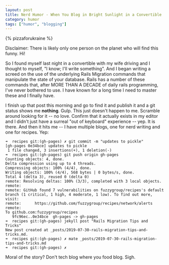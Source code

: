 ```yaml
---
layout: post
title: Nerd Humor - When You Blog in Bright Sunlight in a Convertible
category: humor
tags: ["humor", "blogging"]
---
```

{% pizzaforukraine  %}

Disclaimer: There is likely only one person on the planet who will find this funny.  Hi!

So I found myself last night in a convertible with my wife driving and I thought to myself, "I know; I'll write something".  And I began writing a screed on the use of the underlying Rails Migration commands that manipulate the state of your database.  Rails has a number of these commands that, after MORE THAN A DECADE of daily rails programming, I've never bothered to use.  I have known for a long time I need to master these and I finally have.  

I finish up that post this morning and go to find it and publish it and a git status shows me **nothing**.  Gulp.  This just doesn't happen to me.  Scramble around looking for it -- no love.  Confirm that it actually exists in my editor and I didn't just have a surreal "out of keyboard" experience -- yep.  It is there.  And then it hits me -- I have multiple blogs, one for nerd writing and one for recipes.  Yep:

    ➜  recipes git:(gh-pages) ✗ git commit -m "updates to pickle"
    [gh-pages 0e34bce] updates to pickle
     1 file changed, 3 insertions(+), 1 deletion(-)
    ➜  recipes git:(gh-pages) git push origin gh-pages
    Counting objects: 4, done.
    Delta compression using up to 4 threads.
    Compressing objects: 100% (4/4), done.
    Writing objects: 100% (4/4), 568 bytes | 0 bytes/s, done.
    Total 4 (delta 3), reused 0 (delta 0)
    remote: Resolving deltas: 100% (3/3), completed with 3 local objects.
    remote: 
    remote: GitHub found 7 vulnerabilities on fuzzygroup/recipes's default branch (1 critical, 1 high, 4 moderate, 1 low). To find out more, visit:
    remote:      https://github.com/fuzzygroup/recipes/network/alerts
    remote: 
    To github.com:fuzzygroup/recipes
       9fc96ec..0e34bce  gh-pages -> gh-pages
    ➜  recipes git:(gh-pages) jekyll post "Rails Migration Tips and Tricks"
    New post created at _posts/2019-07-30-rails-migration-tips-and-tricks.md.
    ➜  recipes git:(gh-pages) ✗ mate _posts/2019-07-30-rails-migration-tips-and-tricks.md 
    ➜  recipes git:(gh-pages) ✗   

Moral of the story?  Don't tech blog where you food blog.  Sigh.
